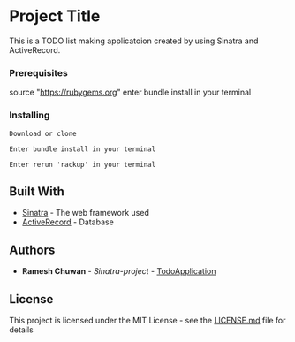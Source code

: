 # Project Title

This is a TODO list making applicatoion created by using Sinatra and ActiveRecord.

### Prerequisites

source "https://rubygems.org"
enter bundle install in your terminal

### Installing
```
Download or clone 
```
```
Enter bundle install in your terminal
```

```
Enter rerun 'rackup' in your terminal
```

## Built With

* [Sinatra](https://rubygems.org/gems/sinatra/versions/1.4.7) - The web framework used
* [ActiveRecord](https://rubygems.org/gems/activerecord/versions/5.0.0.1) - Database

## Authors

* **Ramesh Chuwan** - *Sinatra-project* - [TodoApplication](https://github.com/RC474/sinatra)

## License

This project is licensed under the MIT License - see the [LICENSE.md](LICENSE.md) file for details
